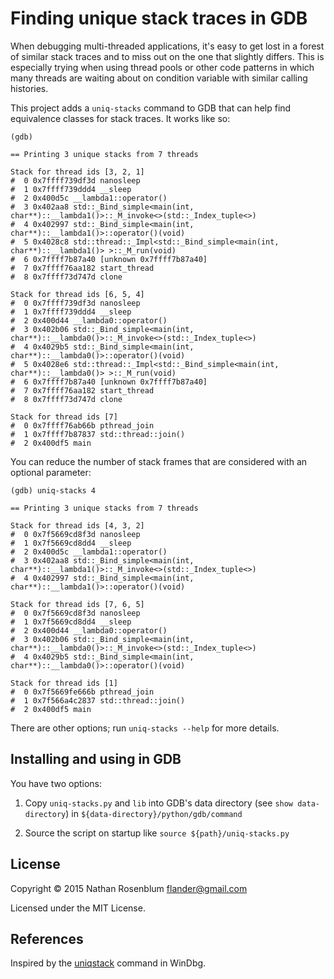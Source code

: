 # Finding unique stack traces in GDB

When debugging multi-threaded applications, it's easy to get lost in a forest
of similar stack traces and to miss out on the one that slightly differs. This
is especially trying when using thread pools or other code patterns in which
many threads are waiting about on condition variable with similar calling
histories.

This project adds a `uniq-stacks` command to GDB that can help find equivalence
classes for stack traces. It works like so:

```
(gdb)

== Printing 3 unique stacks from 7 threads

Stack for thread ids [3, 2, 1]
#  0 0x7ffff739df3d nanosleep
#  1 0x7ffff739ddd4 __sleep
#  2 0x400d5c __lambda1::operator()
#  3 0x402aa8 std::_Bind_simple<main(int, char**)::__lambda1()>::_M_invoke<>(std::_Index_tuple<>)
#  4 0x402997 std::_Bind_simple<main(int, char**)::__lambda1()>::operator()(void)
#  5 0x4028c8 std::thread::_Impl<std::_Bind_simple<main(int, char**)::__lambda1()> >::_M_run(void)
#  6 0x7ffff7b87a40 [unknown 0x7ffff7b87a40]
#  7 0x7ffff76aa182 start_thread
#  8 0x7ffff73d747d clone

Stack for thread ids [6, 5, 4]
#  0 0x7ffff739df3d nanosleep
#  1 0x7ffff739ddd4 __sleep
#  2 0x400d44 __lambda0::operator()
#  3 0x402b06 std::_Bind_simple<main(int, char**)::__lambda0()>::_M_invoke<>(std::_Index_tuple<>)
#  4 0x4029b5 std::_Bind_simple<main(int, char**)::__lambda0()>::operator()(void)
#  5 0x4028e6 std::thread::_Impl<std::_Bind_simple<main(int, char**)::__lambda0()> >::_M_run(void)
#  6 0x7ffff7b87a40 [unknown 0x7ffff7b87a40]
#  7 0x7ffff76aa182 start_thread
#  8 0x7ffff73d747d clone

Stack for thread ids [7]
#  0 0x7ffff76ab66b pthread_join
#  1 0x7ffff7b87837 std::thread::join()
#  2 0x400df5 main
```

You can reduce the number of stack frames that are considered with an optional
parameter:

```
(gdb) uniq-stacks 4

== Printing 3 unique stacks from 7 threads

Stack for thread ids [4, 3, 2]
#  0 0x7f5669cd8f3d nanosleep
#  1 0x7f5669cd8dd4 __sleep
#  2 0x400d5c __lambda1::operator()
#  3 0x402aa8 std::_Bind_simple<main(int, char**)::__lambda1()>::_M_invoke<>(std::_Index_tuple<>)
#  4 0x402997 std::_Bind_simple<main(int, char**)::__lambda1()>::operator()(void)

Stack for thread ids [7, 6, 5]
#  0 0x7f5669cd8f3d nanosleep
#  1 0x7f5669cd8dd4 __sleep
#  2 0x400d44 __lambda0::operator()
#  3 0x402b06 std::_Bind_simple<main(int, char**)::__lambda0()>::_M_invoke<>(std::_Index_tuple<>)
#  4 0x4029b5 std::_Bind_simple<main(int, char**)::__lambda0()>::operator()(void)

Stack for thread ids [1]
#  0 0x7f5669fe666b pthread_join
#  1 0x7f566a4c2837 std::thread::join()
#  2 0x400df5 main

```

There are other options; run `uniq-stacks --help` for more details.

## Installing and using in GDB

You have two options:

 1. Copy `uniq-stacks.py` and `lib` into GDB's data directory (see `show
    data-directory`) in `${data-directory}/python/gdb/command`

 2. Source the script on startup like `source ${path}/uniq-stacks.py`

## License

Copyright © 2015 Nathan Rosenblum flander@gmail.com

Licensed under the MIT License.

## References

Inspired by the
[uniqstack](https://msdn.microsoft.com/en-us/library/windows/hardware/ff565548(v=vs.85).aspx)
command in WinDbg.

